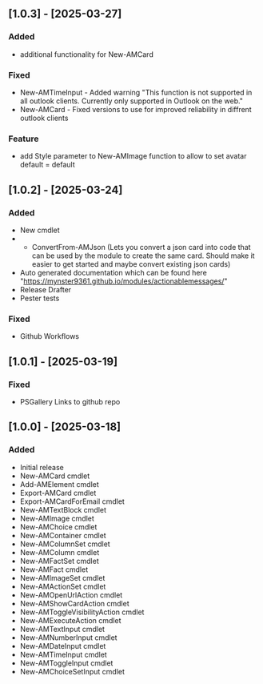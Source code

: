## [1.0.3] - [2025-03-27]

### Added
- additional functionality for New-AMCard

### Fixed
- New-AMTimeInput - Added warning "This function is not supported in all outlook clients. Currently only supported in Outlook on the web."
- New-AMCard - Fixed versions to use for improved reliability in diffrent outlook clients

### Feature
- add Style parameter to New-AMImage function to allow to set avatar default = default


## [1.0.2] - [2025-03-24]

### Added
- New cmdlet
- - ConvertFrom-AMJson (Lets you convert a json card into code that can be used by the module to create the same card. Should make it easier to get started and maybe convert existing json cards)
- Auto generated documentation which can be found here "https://mynster9361.github.io/modules/actionablemessages/"
- Release Drafter
- Pester tests

### Fixed
- Github Workflows


## [1.0.1] - [2025-03-19]

### Fixed
- PSGallery Links to github repo

## [1.0.0] - [2025-03-18]

### Added
- Initial release
- New-AMCard cmdlet
- Add-AMElement cmdlet
- Export-AMCard cmdlet
- Export-AMCardForEmail cmdlet
- New-AMTextBlock cmdlet
- New-AMImage cmdlet
- New-AMChoice cmdlet
- New-AMContainer cmdlet
- New-AMColumnSet cmdlet
- New-AMColumn cmdlet
- New-AMFactSet cmdlet
- New-AMFact cmdlet
- New-AMImageSet cmdlet
- New-AMActionSet cmdlet
- New-AMOpenUrlAction cmdlet
- New-AMShowCardAction cmdlet
- New-AMToggleVisibilityAction cmdlet
- New-AMExecuteAction cmdlet
- New-AMTextInput cmdlet
- New-AMNumberInput cmdlet
- New-AMDateInput cmdlet
- New-AMTimeInput cmdlet
- New-AMToggleInput cmdlet
- New-AMChoiceSetInput cmdlet

